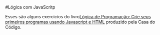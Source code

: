 #Lógica com JavaScritp

Esses são alguns exercicios do livro[Lógica de Programação: Crie seus primeiros programas usando Javascript e HTML](http://www.casadocodigo.com.br/products/livro-programacao) produzido pela Casa do Código.

